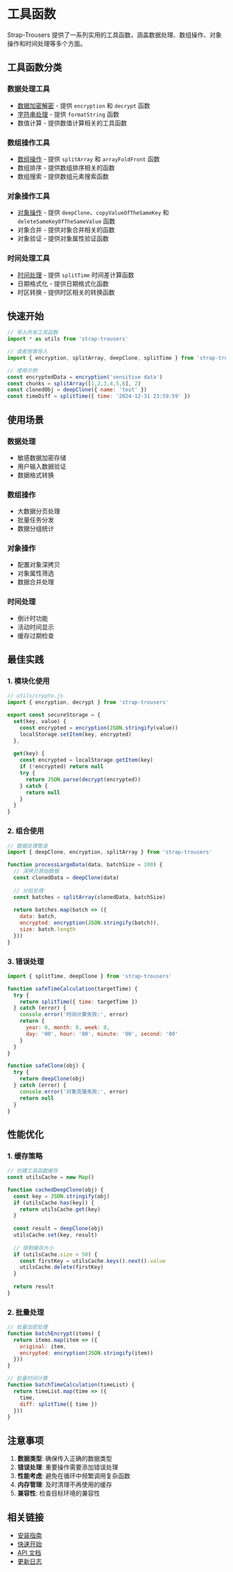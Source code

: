 # 工具函数

Strap-Trousers 提供了一系列实用的工具函数，涵盖数据处理、数组操作、对象操作和时间处理等多个方面。

## 工具函数分类

### 数据处理工具

- [数据加密解密](data.md) - 提供 `encryption` 和 `decrypt` 函数
- [字符串处理](format.md) - 提供 `formatString` 函数
- 数值计算 - 提供数值计算相关的工具函数

### 数组操作工具

- [数组操作](array.md) - 提供 `splitArray` 和 `arrayFoldFront` 函数
- 数组排序 - 提供数组排序相关的函数
- 数组搜索 - 提供数组元素搜索函数

### 对象操作工具

- [对象操作](object.md) - 提供 `deepClone`、`copyValueOfTheSameKey` 和 `deleteSameKeyOfTheSameValue` 函数
- 对象合并 - 提供对象合并相关的函数
- 对象验证 - 提供对象属性验证函数

### 时间处理工具

- [时间处理](time.md) - 提供 `splitTime` 时间差计算函数
- 日期格式化 - 提供日期格式化函数
- 时区转换 - 提供时区相关的转换函数

## 快速开始

```javascript
// 导入所有工具函数
import * as utils from 'strap-trousers'

// 或者按需导入
import { encryption, splitArray, deepClone, splitTime } from 'strap-trousers'

// 使用示例
const encryptedData = encryption('sensitive data')
const chunks = splitArray([1,2,3,4,5,6], 2)
const clonedObj = deepClone({ name: 'test' })
const timeDiff = splitTime({ time: '2024-12-31 23:59:59' })
```

## 使用场景

### 数据处理
- 敏感数据加密存储
- 用户输入数据验证
- 数据格式转换

### 数组操作
- 大数据分页处理
- 批量任务分发
- 数据分组统计

### 对象操作
- 配置对象深拷贝
- 对象属性筛选
- 数据合并处理

### 时间处理
- 倒计时功能
- 活动时间显示
- 缓存过期检查

## 最佳实践

### 1. 模块化使用

```javascript
// utils/crypto.js
import { encryption, decrypt } from 'strap-trousers'

export const secureStorage = {
  set(key, value) {
    const encrypted = encryption(JSON.stringify(value))
    localStorage.setItem(key, encrypted)
  },
  
  get(key) {
    const encrypted = localStorage.getItem(key)
    if (!encrypted) return null
    try {
      return JSON.parse(decrypt(encrypted))
    } catch {
      return null
    }
  }
}
```

### 2. 组合使用

```javascript
// 数据处理管道
import { deepClone, encryption, splitArray } from 'strap-trousers'

function processLargeData(data, batchSize = 100) {
  // 深拷贝原始数据
  const clonedData = deepClone(data)
  
  // 分批处理
  const batches = splitArray(clonedData, batchSize)
  
  return batches.map(batch => ({
    data: batch,
    encrypted: encryption(JSON.stringify(batch)),
    size: batch.length
  }))
}
```

### 3. 错误处理

```javascript
import { splitTime, deepClone } from 'strap-trousers'

function safeTimeCalculation(targetTime) {
  try {
    return splitTime({ time: targetTime })
  } catch (error) {
    console.error('时间计算失败:', error)
    return {
      year: 0, month: 0, week: 0,
      day: '00', hour: '00', minute: '00', second: '00'
    }
  }
}

function safeClone(obj) {
  try {
    return deepClone(obj)
  } catch (error) {
    console.error('对象克隆失败:', error)
    return null
  }
}
```

## 性能优化

### 1. 缓存策略

```javascript
// 创建工具函数缓存
const utilsCache = new Map()

function cachedDeepClone(obj) {
  const key = JSON.stringify(obj)
  if (utilsCache.has(key)) {
    return utilsCache.get(key)
  }
  
  const result = deepClone(obj)
  utilsCache.set(key, result)
  
  // 限制缓存大小
  if (utilsCache.size > 50) {
    const firstKey = utilsCache.keys().next().value
    utilsCache.delete(firstKey)
  }
  
  return result
}
```

### 2. 批量处理

```javascript
// 批量加密处理
function batchEncrypt(items) {
  return items.map(item => ({
    original: item,
    encrypted: encryption(JSON.stringify(item))
  }))
}

// 批量时间计算
function batchTimeCalculation(timeList) {
  return timeList.map(time => ({
    time,
    diff: splitTime({ time })
  }))
}
```

## 注意事项

1. **数据类型**: 确保传入正确的数据类型
2. **错误处理**: 重要操作需要添加错误处理
3. **性能考虑**: 避免在循环中频繁调用复杂函数
4. **内存管理**: 及时清理不再使用的缓存
5. **兼容性**: 检查目标环境的兼容性

## 相关链接

- [安装指南](../installation.md)
- [快速开始](../getting-started.md)
- [API 文档](../../api/index.md)
- [更新日志](../../changelog.md)